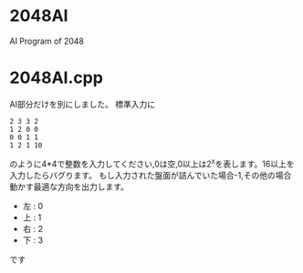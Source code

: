 2048AI
======

AI Program of 2048

2048AI.cpp
==========

AI部分だけを別にしました。
標準入力に

```
2 3 3 2
1 2 0 0
0 0 1 1
1 2 1 10
```

のように4*4で整数を入力してください,0は空,0以上は2<sup>x</sup>を表します。16以上を入力したらバグります。
もし入力された盤面が詰んでいた場合-1,その他の場合動かす最適な方向を出力します。

- 左 : 0
- 上 : 1
- 右 : 2
- 下 : 3

です